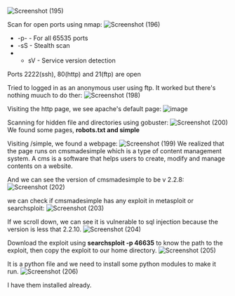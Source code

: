 ![Screenshot (195)](https://github.com/user-attachments/assets/824c7df0-af1b-4a94-b640-ba54fe523795)

Scan for open ports using nmap:
![Screenshot (196)](https://github.com/user-attachments/assets/037d5e75-b9ec-4759-8b52-ab15055eb175)

- -p- - For all 65535 ports
- -sS - Stealth scan
- - sV - Service version detection

Ports 2222(ssh), 80(http) and 21(ftp) are open

Tried to logged in as an anonymous user using ftp. It worked but there's nothing muuch to do ther:
![Screenshot (198)](https://github.com/user-attachments/assets/d831b56c-7206-4918-9ce7-a2872b8e1e53)

Visiting the http page, we see apache's default page:
![image](https://github.com/user-attachments/assets/9dff2dc2-cc68-4f8c-922a-d55acddef4a2)

Scanning for hidden file and directories using gobuster:
![Screenshot (200)](https://github.com/user-attachments/assets/ec1fddb7-2abd-4577-9981-9021a4afc115)
We found some pages, <b>robots.txt and simple</b> 

Visiting /simple, we found a webpage:
![Screenshot (199)](https://github.com/user-attachments/assets/aea685f3-6aa2-4961-b3cd-4bcf5b216c87)
We realized that the page runs on cmsmadesimple which is a type of content management system. A cms is a software that helps users to create, modify and manage contents on a website.

And we can see the version of cmsmadesimple to be v 2.2.8:
![Screenshot (202)](https://github.com/user-attachments/assets/63b099f0-9382-458f-8646-fcc447a2e5da)

we can check if cmsmadesimple has any exploit in metasploit or searchsploit:
![Screenshot (203)](https://github.com/user-attachments/assets/d957489a-a5bb-4a8a-a435-b086d90eaf01)

If we scroll down, we can see it is vulnerable to sql injection because the version is less that 2.2.10.
![Screenshot (204)](https://github.com/user-attachments/assets/ed2ca842-4d5a-49d1-95a0-959d41afaf54)

Download the exploit using <b>searchsploit -p 46635</b> to know the path to the exploit, then copy the exploit to our home directory.
![Screenshot (205)](https://github.com/user-attachments/assets/8ad67741-9950-473a-ac52-f3f66e086112)

It is a python file and we need to install some python modules to make it run.
![Screenshot (206)](https://github.com/user-attachments/assets/cdec6b72-68f1-4bd6-89b9-ce8029336ef5)

I have them installed already.












